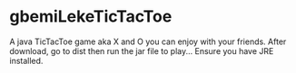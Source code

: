 # gbemiLekeTicTacToe
A java TicTacToe game aka X and O you can enjoy with your friends.
After download, go to dist then run the jar file to play...
Ensure you have JRE installed.
